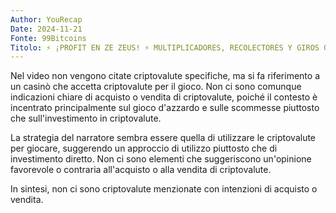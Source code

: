 ```yaml
---
Author: YouRecap
Date: 2024-11-21
Fonte: 99Bitcoins
Titolo: ⚡ ¡PROFIT EN ZE ZEUS! ⚡ MULTIPLICADORES, RECOLECTORES Y GIROS GRATIS 💰
---
```


Nel video non vengono citate criptovalute specifiche, ma si fa riferimento a un casinò che accetta criptovalute per il gioco. Non ci sono comunque indicazioni chiare di acquisto o vendita di criptovalute, poiché il contesto è incentrato principalmente sul gioco d'azzardo e sulle scommesse piuttosto che sull'investimento in criptovalute. 

La strategia del narratore sembra essere quella di utilizzare le criptovalute per giocare, suggerendo un approccio di utilizzo piuttosto che di investimento diretto. Non ci sono elementi che suggeriscono un'opinione favorevole o contraria all'acquisto o alla vendita di criptovalute. 

In sintesi, non ci sono criptovalute menzionate con intenzioni di acquisto o vendita.
